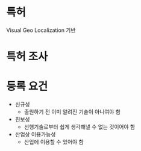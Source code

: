 # 특허
Visual Geo Localization 기반


# 특허 조사




# 등록 요건
- 신규성
	- 출원하기 전 이미 알려진 기술이 아니여야 함
- 진보성
	- 선행기술로부터 쉽게 생각해낼 수 없는 것이어야 함
- 산업상 이용가능성
	- 산업에 이용할 수 있어야 함